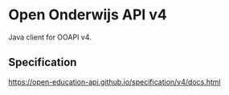 # Open Onderwijs API v4

Java client for OOAPI v4.

## Specification

https://open-education-api.github.io/specification/v4/docs.html
